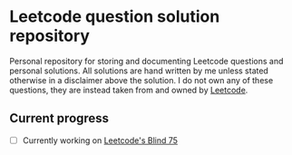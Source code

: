 # Leetcode question solution repository

Personal repository for storing and documenting Leetcode questions and personal solutions.
All solutions are hand written by me unless stated otherwise in a disclaimer above the solution.
I do not own any of these questions, they are instead taken from and owned by [Leetcode](https://leetcode.com).

## Current progress

- [ ] Currently working on [Leetcode's Blind 75](https://leetcode.com/problem-list/oizxjoit/)
